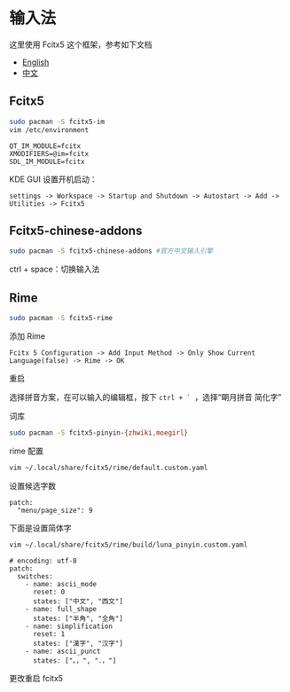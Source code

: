 # 输入法

这里使用 Fcitx5 这个框架，参考如下文档

- [English](https://wiki.archlinux.org/index.php/Fcitx5)
- [中文](https://wiki.archlinux.org/index.php/Fcitx5_(简体中文))

## Fcitx5

```bash
sudo pacman -S fcitx5-im
vim /etc/environment
```

```text
QT_IM_MODULE=fcitx
XMODIFIERS=@im=fcitx
SDL_IM_MODULE=fcitx
```

KDE GUI 设置开机启动：

```text
settings -> Workspace -> Startup and Shutdown -> Autostart -> Add -> Utilities -> Fcitx5
```

## Fcitx5-chinese-addons

```bash
sudo pacman -S fcitx5-chinese-addons #官方中文输入引擎
```

ctrl + space：切换输入法

## Rime

```bash
sudo pacman -S fcitx5-rime
```

添加 Rime

```text
Fcitx 5 Configuration -> Add Input Method -> Only Show Current Language(false) -> Rime -> OK
```

重启

选择拼音方案，在可以输入的编辑框，按下 ``ctrl + ` ``，选择“朙月拼音 简化字”

词库

```bash
sudo pacman -S fcitx5-pinyin-{zhwiki,moegirl}
```

rime 配置

```bash
vim ~/.local/share/fcitx5/rime/default.custom.yaml
```

设置候选字数

```text
patch:
  "menu/page_size": 9
```

下面是设置简体字

```bash
vim ~/.local/share/fcitx5/rime/build/luna_pinyin.custom.yaml
```

```text
# encoding: utf-8
patch:
  switches:
    - name: ascii_mode
      reset: 0
      states: ["中文", "西文"]
    - name: full_shape
      states: ["半角", "全角"]
    - name: simplification
      reset: 1
      states: ["漢字", "汉字"]
    - name: ascii_punct
      states: ["。，", "．，"]
```

更改重启 fcitx5